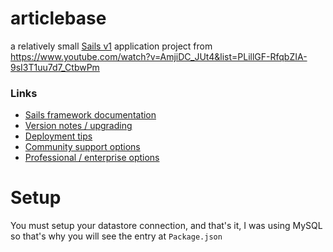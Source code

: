 # articlebase

a relatively small [Sails v1](https://sailsjs.com) application project from
https://www.youtube.com/watch?v=AmjiDC_JUt4&list=PLillGF-RfqbZIA-9sI3T1uu7d7_CtbwPm


### Links

+ [Sails framework documentation](https://sailsjs.com/documentation)
+ [Version notes / upgrading](https://sailsjs.com/documentation/upgrading)
+ [Deployment tips](https://sailsjs.com/documentation/concepts/deployment)
+ [Community support options](https://sailsjs.com/support)
+ [Professional / enterprise options](https://sailsjs.com/enterprise)

# Setup

You must setup your datastore connection, and that's it, I was using MySQL
so that's why you will see the entry at `Package.json`